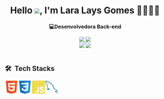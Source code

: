 <h1 align="center">Hello <img src="https://raw.githubusercontent.com/kaueMarques/kaueMarques/master/hi.gif" height="30px">, I'm Lara Lays Gomes 💜👩🏾‍💻</h1>

<h3 align="center">
 💻Desenvolvedora Back-end
</h3>
<!-- 
## ⚙️ &nbsp;GitHub Analytics -->
<!-- 
<div align="center">
 <img height="180em" src="https://github-readme-stats.vercel.app/api?username=LalaGomes&show_icons=true&theme=midnight-purple" alt="Lara's stats"/>
 <img height="180em" src="https://github-readme-stats.vercel.app/api/top-langs/?username=LalaGomes&layout=compact&theme=midnight-purple" alt="Lara's most languages"/>
</div> -->


<div align="center">
  <a href="https://github.com/LalaGomes">
  <img height="180em" src="https://github-readme-stats.vercel.app/api?username=LalaGomes&theme=midnight-purple&include_all_commits=true&count_private=true"/>
  <img height="180em" src="https://github-readme-stats.vercel.app/api/top-langs/?username=LalaGomes&layout=compact&langs_count=7&theme=midnight-purple"/>
</div>
 
 
 
<!-- <section style="display: inline_block"> -->

<div align="center"> 
  <a href = "mailto:lara.lays.bh6@gmail.com"><img src="https://img.shields.io/badge/Gmail-D14836?style=for-the-badge&logo=gmail&logoColor=white" target="_blank"></a>
  <a href="http://www.linkedin.com/in/lara-lays-gomes" target="_blank"><img src="https://img.shields.io/badge/-LinkedIn-%230077B5?style=for-the-badge&logo=linkedin&logoColor=white" target="_blank"></a> 
</div>
<br>
  
  
## 🛠 &nbsp;Tech Stacks
  
  <img align="left" alt="HTML"  height ="42px" src="https://raw.githubusercontent.com/devicons/devicon/master/icons/html5/html5-original.svg">
  <img align="left" alt="CSS" height ="42px" src="https://raw.githubusercontent.com/devicons/devicon/master/icons/css3/css3-original.svg">
  <img align="left" alt="Js" height ="42px" src="https://raw.githubusercontent.com/devicons/devicon/master/icons/javascript/javascript-plain.svg">
  <img align="left" alt="Ana-C"  height ="42px" src="https://raw.githubusercontent.com/devicons/devicon/master/icons/mysql/mysql-plain.svg"/>
  <br>
  <br>
  <br>

<!-- ## &nbsp;About Me 😁: -->
  
  
<!-- ## &nbsp;Contact -->
  
<!-- 

  ![Snake animation](https://github.com/LalaGomes/LalaGomes/blob/output/github-contribution-grid-snake.svg) -->

